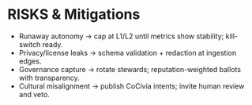 # RISKS & Mitigations
- Runaway autonomy → cap at L1/L2 until metrics show stability; kill-switch ready.
- Privacy/license leaks → schema validation + redaction at ingestion edges.
- Governance capture → rotate stewards; reputation-weighted ballots with transparency.
- Cultural misalignment → publish CoCivia intents; invite human review and veto.
